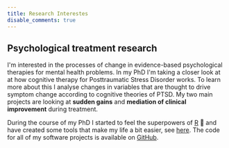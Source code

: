 ```yaml
---
title: Research Interestes
disable_comments: true
---
```


## Psychological treatment research

I'm interested in the processes of change in evidence-based psychological therapies for mental health problems.
In my PhD I'm taking a closer look at at how cognitive therapy for Posttraumatic Stress Disorder works. 
To learn more about this I analyse changes in variables that are thought to drive symptom change according to cognitive theories of PTSD.
My two main projects are looking at **sudden gains** and **mediation of clinical improvement** during treatment.

During the course of my PhD I started to feel the superpowers of [R](https://cran.r-project.org/) :rocket: and have created some tools that make my life a bit easier, see [here](/software).
The code for all of my software projects is available on [GitHub](https://github.com/milanwiedemann).
